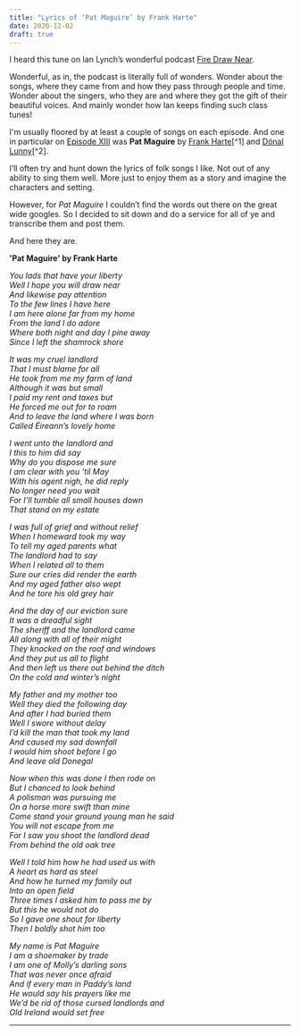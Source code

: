 ```yaml
---
title: "Lyrics of ‘Pat Maguire’ by Frank Harte"
date: 2020-12-02
draft: true
---
```


I heard this tune on Ian Lynch’s wonderful podcast [Fire Draw Near](~https://campsite.bio/firedrawnear~).  

Wonderful, as in, the podcast is literally full of wonders. Wonder about the songs, where they came from and how they pass through people and time. Wonder about the singers, who they are and where they got the gift of their beautiful voices. And mainly wonder how Ian keeps finding such class tunes!

I'm usually floored by at least a couple of songs on each episode. And one in particular on [Episode XIII](~https://soundcloud.com/firedrawnear/fire-draw-near-episode-xiii~) was **Pat Maguire** by [Frank Harte](~https://en.wikipedia.org/wiki/Frank_Harte~)[^1] and [Dónal Lunny](~https://en.wikipedia.org/wiki/Dónal_Lunny~)[^2].

I’ll often try and hunt down the lyrics of folk songs I like. Not out of any ability to sing them well. More just to enjoy them as a story and imagine the characters and setting. 

However, for *Pat Maguire* I couldn’t find the words out there on the great wide googles. So I decided to sit down and do a service for all of ye and transcribe them and post them. 
 
And here they are. 

**'Pat Maguire' by Frank Harte**

*You lads that have your liberty*\
*Well I hope you will draw near*\
*And likewise pay attention*\
*To the few lines I have here*\
*I am here alone far from my home*\
*From the land I do adore*\
*Where both night and day I pine away*\
*Since I left the shamrock shore*

*It was my cruel landlord*\
*That I must blame for all*\
*He took from me my farm of land*\
*Although it was but small*\
*I paid my rent and taxes but*\
*He forced me out for to roam*\
*And to leave the land where I was born*\
*Called Éireann’s lovely home*
 
*I went unto the landlord and*\
*I this to him did say*\
*Why do you dispose me sure*\
*I am clear with you ’til May*\
*With his agent nigh, he did reply*\
*No longer need you wait*\
*For I’ll tumble all small houses down*\
*That stand on my estate*
 
*I was full of grief and without relief*\
*When I homeward took my way*\
*To tell my aged parents what*\
*The landlord had to say*\
*When I related all to them*\
*Sure our cries did render the earth*\
*And my aged father also wept*\
*And he tore his old grey hair*

*And the day of our eviction sure*\
*It was a dreadful sight*\
*The sheriff and the landlord came*\
*All along with all of their might*\
*They knocked on the roof and windows*\
*And they put us all to flight*\
*And then left us there out behind the ditch*\
*On the cold and winter’s night*

*My father and my mother too*\
*Well they died the following day*\
*And after I had buried them*\
*Well I swore without delay*\
*I’d kill the man that took my land*\
*And caused my sad downfall*\
*I would him shoot before I go*\
*And leave old Donegal*

*Now when this was done I then rode on*\
*But I chanced to look behind*\
*A polisman was pursuing me*\
*On a horse more swift than mine*\
*Come stand your ground young man he said*\
*You will not escape from me*\
*For I saw you shoot the landlord dead*\
*From behind the old oak tree*

*Well I told him how he had used us with*\
*A heart as hard as steel*\
*And how he turned my family out*\
*Into an open field*\
*Three times I asked him to pass me by*\
*But this he would not do*\
*So I gave one shout for liberty*\
*Then I boldly shot him too*

*My name is Pat Maguire*\
*I am a shoemaker by trade*\
*I am one of Molly’s darling sons*\
*That was never once afraid*\
*And if every man in Paddy’s land*\
*He would say his prayers like me*\
*We’d be rid of those cursed landlords and*\
*Old Ireland would set free*


---
 
[^1]: I read this page wondering why this lesser-known folk singer had such a full biography on Wikipedia. So I checked who added the information. Turns out it’s some legend pensioner called [Patrick](~https://en.wikipedia.org/wiki/User:Pdebee~) who lives by the Welsh coast. He’s edited literally **hundreds** of musicians’ pages, along with a heap of other stuff. Blessed be the unsung Wikipedia editors, that’s what I say.

[^2]: Was unsure what Dónal did on this song as I couldn’t hear him playing. However, [Ian let me know through Twitter](~https://twitter.com/oneleg_oneeye/status/1334051221896884225~) that “Dónal Lunny played accompaniment on about half the songs on this album (The Hungry Voice), but this song wasn’t one of them…”. 
